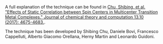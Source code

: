 A full explanation of the technique can be found in [Chu, Shibing, et al. "Effects of Static Correlation between Spin Centers in Multicenter Transition Metal Complexes." Journal of chemical theory and computation 13.10 (2017): 4675-4683.](https://pubs.acs.org/doi/abs/10.1021/acs.jctc.7b00316).

The technique has been developed by Shibing Chu, Daniele Bovi, Francesco Cappelluti, Alberto Giacomo Orellana, Herny Martin and Leonardo Guidoni.
